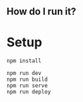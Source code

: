 ## How do I run it?

# Setup 
```
npm install
```


```
npm run dev
npm run build
npm run serve
npm run deploy
```
